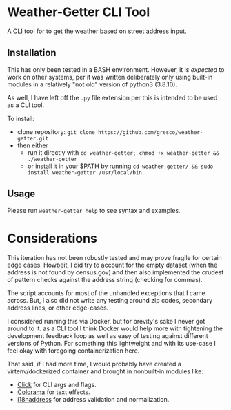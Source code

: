# Weather-Getter CLI Tool
A CLI tool for to get the weather based on street address input.

## Installation
This has only been tested in a BASH environment. However, it is _expected_ to work on other systems, per it was written deliberately only using built-in modules in a relatively "not old" version of python3 (3.8.10). 

As well, I have left off the `.py` file extension per this is intended to be used as a CLI tool.

To install:
- clone repository: `git clone https://github.com/gresco/weather-getter.git`
- then either
  - run it directly with `cd weather-getter; chmod +x weather-getter && ./weather-getter` 
  - or install it in your $PATH by running `cd weather-getter/ && sudo install weather-getter /usr/local/bin`

## Usage
Please run `weather-getter help` to see syntax and examples.

# Considerations
This iteration has not been robustly tested and may prove fragile for certain edge cases. Howbeit, I did try to account for the empty dataset (when the address is not found by census.gov) and then also implemented the crudest of pattern checks against the address string (checking for commas).

The script accounts for most of the unhandled exceptions that I came across. But, I also did not write any testing around zip codes, secondary address lines, or other edge-cases. 

I considered running this via Docker, but for brevity's sake I never got around to it. as a CLI tool I think Docker would help more with tightening the development feedback loop as well as easy of testing against different versions of Python. For something this lightweight and with its use-case I feel okay with foregoing containerization here.

That said, if I had more time, I would probably have created a virtenv/dockerized container and brought in nonbuilt-in modules like:
- [Click](https://click.palletsprojects.com/en/8.1.x/) for CLI args and flags.
- [Colorama](https://pypi.python.org/pypi/colorama) for text effects.
- [i18naddress](https://pypi.org/project/google-i19n-address/) for address validation and normalization.

